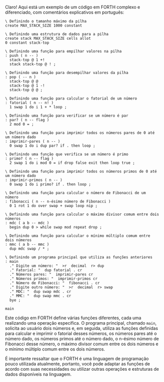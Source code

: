 Claro! Aqui está um exemplo de um código em FORTH complexo e diferenciado, com comentários explicativos em português:

```forth
\ Definindo o tamanho máximo da pilha
create MAX_STACK_SIZE 1000 constant

\ Definindo uma estrutura de dados para a pilha
create stack MAX_STACK_SIZE cells allot
0 constant stack-top

\ Definindo uma função para empilhar valores na pilha
: push ( n -- )
  stack-top @ 1 +!
  stack stack-top @ ! ;

\ Definindo uma função para desempilhar valores da pilha
: pop ( -- n )
  stack-top @ @
  stack-top @ 1 -!
  stack-top @ @ ;

\ Definindo uma função para calcular o fatorial de um número
: fatorial ( n -- n! )
  1 swap 1 do i 1 + * loop ;

\ Definindo uma função para verificar se um número é par
: par? ( n -- flag )
  2 mod 0 = ;

\ Definindo uma função para imprimir todos os números pares de 0 até um número dado
: imprimir-pares ( n -- )
  0 swap 1 do i dup par? if . then loop ;

\ Definindo uma função que verifica se um número é primo
: primo? ( n -- flag )
  2 swap 1 do i mod 0 = if drop false exit then loop true ;

\ Definindo uma função para imprimir todos os números primos de 0 até um número dado
: imprimir-primos ( n -- )
  0 swap 1 do i primo? if . then loop ;

\ Definindo uma função para calcular o número de Fibonacci de um número
: fibonacci ( n -- n-ésimo número de Fibonacci )
  0 1 rot 1 do over swap + swap loop nip ;

\ Definindo uma função para calcular o máximo divisor comum entre dois números
: mdc ( a b -- mdc )
  begin dup 0 > while swap mod repeat drop ;

\ Definindo uma função para calcular o mínimo múltiplo comum entre dois números
: mmc ( a b -- mmc )
  dup mdc swap / * ;

\ Definindo um programa principal que utiliza as funções anteriores
: main
  ." Digite um número: "  >r  decimal  r> dup
  ." Fatorial: "  dup fatorial . cr
  ." Números pares: "  imprimir-pares cr
  ." Números primos: "  imprimir-primos cr
  ." Número de Fibonacci: "  fibonacci . cr
  ." Digite outro número: "  >r  decimal  r> swap
  ." MDC: "  dup swap mdc . cr
  ." MMC: "  dup swap mmc . cr
  bye ;

main
```

Este código em FORTH define várias funções diferentes, cada uma realizando uma operação específica. O programa principal, chamado `main`, solicita ao usuário dois números e, em seguida, utiliza as funções definidas para calcular e imprimir o fatorial desses números, os números pares até o número dado, os números primos até o número dado, o n-ésimo número de Fibonacci desse número, o máximo divisor comum entre os dois números e o mínimo múltiplo comum entre os dois números.

É importante ressaltar que o FORTH é uma linguagem de programação pouco utilizada atualmente, portanto, você pode adaptar as funções de acordo com suas necessidades ou utilizar outras operações e estruturas de dados disponíveis na linguagem.